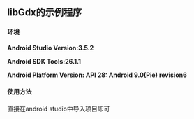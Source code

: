 ## libGdx的示例程序

#### 环境

**Android Studio Version:3.5.2**

**Android SDK Tools:26.1.1**

**Android Platform Version: API 28: Android 9.0(Pie) revision6**



#### 使用方法

直接在android studio中导入项目即可

